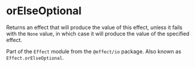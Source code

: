 # orElseOptional

Returns an effect that will produce the value of this effect, unless it
fails with the `None` value, in which case it will produce the value of
the specified effect.

Part of the `Effect` module from the `@effect/io` package. Also known as `Effect.orElseOptional`.

